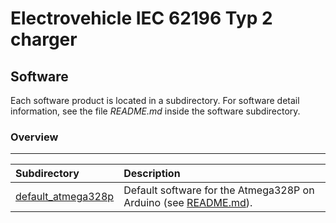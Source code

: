 # Electrovehicle IEC 62196 Typ 2 charger

## Software

Each software product is located in a subdirectory.
For software detail information, see the file *README.md* inside the software subdirectory. 

### Overview


--------------------------------------------------------------------
 Subdirectory                               | Description
 :---------------------------------------   | :---------------------
 [default_atmega328p](default_atmega328p)   | Default software for the Atmega328P on Arduino (see [README.md](default_atmega328p/README.md)).
                                            
